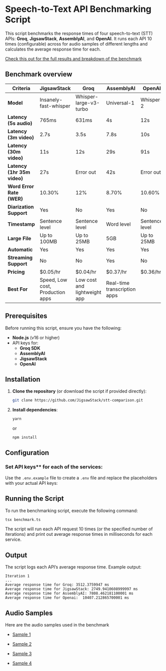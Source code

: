 # Speech-to-Text API Benchmarking Script

This script benchmarks the response times of four speech-to-text (STT) APIs: **Groq**, **JigsawStack**, **AssemblyAI**, and **OpenAI**. It runs each API 10 times (configurable) across for audio samples of different lengths and calculates the average response time for each.

[Check this out for the full results and breakdown of the benchmark](https://jigsawstack.com/blog/jigsawstack-vs-groq-vs-assemblyai-vs-openai-speech-to-text-benchmark-comparison)

## Benchmark overview

| **Criteria** | **JigsawStack** | **Groq** | **AssemblyAI** | **OpenAI** |
| --- | --- | --- | --- | --- |
| **Model** | Insanely-fast-whisper | Whisper-large-v3-turbo | Universal-1 | Whisper-2 |
| **Latency (5s audio)** | 765ms | 631ms | 4s | 12s |
| **Latency (3m video)** | 2.7s | 3.5s | 7.8s | 10s |
| **Latency (30m video)** | 11s | 12s | 29s | 91s |
| **Latency (1hr 35m video)** | 27s | Error out | 42s | Error out |
| **Word Error Rate (WER)** | 10.30% | 12% | 8.70% | 10.60% |
| **Diarization Support** | Yes | No | Yes | No |
| **Timestamp** | Sentence level | Sentence level | Word level | Sentence level |
| **Large File** | Up to 100MB | Up to 25MB | 5GB | Up to 25MB |
| **Automatic** | Yes | Yes | Yes | Yes |
| **Streaming Support** | No | No | Yes | No |
| **Pricing** | $0.05/hr | $0.04/hr | $0.37/hr | $0.36/hr |
| **Best For** | Speed, Low cost, Production apps | Low cost and lightweight app | Real-time transcription apps |  |

## Prerequisites

Before running this script, ensure you have the following:

- **Node.js** (v16 or higher)
- API keys for:
  - **Groq SDK**
  - **AssemblyAI**
  - **JigsawStack**
  - **OpenAI**

## Installation

1. **Clone the repository** (or download the script if provided directly):
   ```bash
   git clone https://github.com/JigsawStack/stt-comparison.git
   ```

2. **Install dependencies**:
   ```bash
   yarn
   ```
   or
   ```bash
   npm install
   ```

## Configuration

### Set API keys** for each of the services:

Use the `.env.example` file to create a `.env` file and replace the placeholders with your actual API keys:


## Running the Script

To run the benchmarking script, execute the following command:

```bash
tsx benchmark.ts
```

The script will run each API request 10 times (or the specified number of iterations) and print out average response times in milliseconds for each service.

## Output

The script logs each API’s average response time. Example output:

```
Iteration 1
...
Average response time for Groq: 3512.3759947 ms
Average response time for JigsawStack: 2749.9410608999997 ms
Average response time for AssemblyAI: 7808.462181100001 ms
Average response time for Openai:  10407.212865700001 ms
```

## Audio Samples

Here are the audio samples used in the benchmark

- [Sample 1](https://uuvhpoxkzjnrvvajhnyb.supabase.co/storage/v1/object/sign/default/preview/stt-examples/stt_short_audio_sample_1.mp4?token=eyJhbGciOiJIUzI1NiIsInR5cCI6IkpXVCJ9.eyJ1cmwiOiJkZWZhdWx0L3ByZXZpZXcvc3R0LWV4YW1wbGVzL3N0dF9zaG9ydF9hdWRpb19zYW1wbGVfMS5tcDQiLCJpYXQiOjE3MzIyMDIzMDYsImV4cCI6MzE1NTMwMDY2NjMwNn0.I0-T5I-nkdeykmizHmq1Ut_Jjs66DxzApv2XbrV9MyM&t=2024-11-21T15%3A18%3A26.030Z)

- [Sample 2](https://uuvhpoxkzjnrvvajhnyb.supabase.co/storage/v1/object/sign/default/preview/stt-examples/stt_very_short_audio_sample_2.mp3?token=eyJhbGciOiJIUzI1NiIsInR5cCI6IkpXVCJ9.eyJ1cmwiOiJkZWZhdWx0L3ByZXZpZXcvc3R0LWV4YW1wbGVzL3N0dF92ZXJ5X3Nob3J0X2F1ZGlvX3NhbXBsZV8yLm1wMyIsImlhdCI6MTczMjIwMzIwNywiZXhwIjozMTU1MzAwNjY3MjA3fQ._R0cLbrIx_FUR3CMRYaUMj616diA_1fjWUcVq2vAONg&t=2024-11-21T15%3A33%3A27.154Z)

- [Sample 3](https://uuvhpoxkzjnrvvajhnyb.supabase.co/storage/v1/object/sign/default/preview/stt-examples/stt_long_audio_sample_3.mp3?token=eyJhbGciOiJIUzI1NiIsInR5cCI6IkpXVCJ9.eyJ1cmwiOiJkZWZhdWx0L3ByZXZpZXcvc3R0LWV4YW1wbGVzL3N0dF9sb25nX2F1ZGlvX3NhbXBsZV8zLm1wMyIsImlhdCI6MTczMjIwMjM0NywiZXhwIjozMTU1MzAwNjY2MzQ3fQ.KX1NxaFIfVRdWFsp1sToQNreRLzWIThJHYGyR6xcGbs&t=2024-11-21T15%3A19%3A07.592Z)

- [Sample 4](https://uuvhpoxkzjnrvvajhnyb.supabase.co/storage/v1/object/sign/default/preview/stt-examples/stt_mid_audio_sample_4.mp3?token=eyJhbGciOiJIUzI1NiIsInR5cCI6IkpXVCJ9.eyJ1cmwiOiJkZWZhdWx0L3ByZXZpZXcvc3R0LWV4YW1wbGVzL3N0dF9taWRfYXVkaW9fc2FtcGxlXzQubXAzIiwiaWF0IjoxNzMyMzE0NTI4LCJleHAiOjMxNTUzMDA3Nzg1Mjh9.GR75hn3x5J67Ar00I_PApUKht2BN9IZHzOKEXIOsF_U&t=2024-11-22T22%3A28%3A48.351Z)